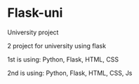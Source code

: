 # Flask-uni
University project

2 project for university using flask

1st is using: Python, Flask, HTML, CSS

2nd is using: Python, Flask, HTML, CSS, Js
